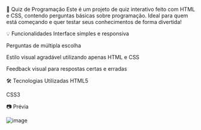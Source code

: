 🧠 Quiz de Programação
Este é um projeto de quiz interativo feito com HTML e CSS, contendo perguntas básicas sobre programação. Ideal para quem está começando e quer testar seus conhecimentos de forma divertida!

💡 Funcionalidades
Interface simples e responsiva

Perguntas de múltipla escolha

Estilo visual agradável utilizando apenas HTML e CSS

Feedback visual para respostas certas e erradas

🛠️ Tecnologias Utilizadas
HTML5

CSS3

📷 Prévia

![image](https://github.com/user-attachments/assets/e1e2adf5-def6-4093-aad7-66a0ad4b768f)



